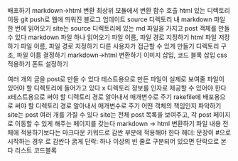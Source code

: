배포하기
 markdown->html 변환
  최상위 모듈에서 변환 함수 호출
 html 있는 디렉토리 이동
 git push로 웹에 띄워진 블로그 업데이트
source 디렉토리 내 markdown 파일 한 번에 읽어오기
 site는 source 디렉토리에 있는 md 파일을 가지고 post 객체를 만들 수 있다
markdown 파일 하나 읽어오기
 파일 이름, 파일 경로 지정하기
html 파일 저장하기
 파일 이름, 파일 경로 지정하기
다른 사용자가 접근할 수 있게 만들기
 디렉토리 구조, 파일 이름 결정하기
markdown->html 변환하기
 이미지 삽입, 코드 블록 삽입
css 적용하기
 폰트 설정하기

여러 개의 글을 post로 만들 수 있다
테스트용으로 만든 파일이 실제로 보여줄 파일이 있어야 할 디렉토리에 들어가고 있다
 x 디렉토리 정보를 인자로 제공할 수 있어야 한다
 x테스트용으로 써야 할 디렉토리 경로 알아내서 매개변수로 주기
 rakefile에 배포용으로 써야 할 디렉토리 경로 알아내서 매개변수로 주기
어떤 객체의 책임인지 파악하기
 site는 post 여러 개를 가질 수 있다
 site는 전체 post 목록을 보여주고, 각 post 페이지로 이동할 수 있게 해주는 페이지를 갖는다
markdown -> html 변환하기
 파일 내용 전체에 적용하기보다는 마크다운 키워드로 감싼 부분에 적용해야 한다
 헤더: 문장이 #으로 시작하는 경우 <hx></hx>로 감싼다
 굵게
 단락: 하나 이상의 빈 줄로 구분되어 있으면 단락으로 본다
 리스트
 코드블록